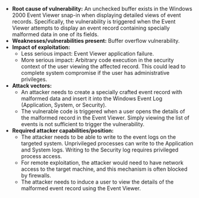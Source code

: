 - **Root cause of vulnerability:** An unchecked buffer exists in the Windows 2000 Event Viewer snap-in when displaying detailed views of event records. Specifically, the vulnerability is triggered when the Event Viewer attempts to display an event record containing specially malformed data in one of its fields.
- **Weaknesses/vulnerabilities present:** Buffer overflow vulnerability.
- **Impact of exploitation:**
    - Less serious impact: Event Viewer application failure.
    - More serious impact: Arbitrary code execution in the security context of the user viewing the affected record. This could lead to complete system compromise if the user has administrative privileges.
- **Attack vectors:**
    - An attacker needs to create a specially crafted event record with malformed data and insert it into the Windows Event Log (Application, System, or Security).
    - The vulnerable code is triggered when a user opens the details of the malformed record in the Event Viewer. Simply viewing the list of events is not sufficient to trigger the vulnerability.
- **Required attacker capabilities/position:**
    - The attacker needs to be able to write to the event logs on the targeted system. Unprivileged processes can write to the Application and System logs. Writing to the Security log requires privileged process access.
    - For remote exploitation, the attacker would need to have network access to the target machine, and this mechanism is often blocked by firewalls.
    - The attacker needs to induce a user to view the details of the malformed event record using the Event Viewer.
